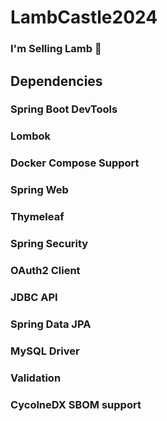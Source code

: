 # LambCastle2024

### I'm Selling Lamb 🐑

## Dependencies
### Spring Boot DevTools
### Lombok
### Docker Compose Support
### Spring Web
### Thymeleaf
### Spring Security
### OAuth2 Client
### JDBC API
### Spring Data JPA
### MySQL Driver
### Validation
### CycolneDX SBOM support
